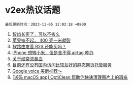# v2ex热议话题

`最后更新时间：2023-11-05 12:03:18 +0800`

1. [智齿长歪了，可以不拔么](https://www.v2ex.com/t/988605)
1. [苹果摔不起， 400 壳一米就裂](https://www.v2ex.com/t/988551)
1. [软路由友善 R2S 还能买吗？](https://www.v2ex.com/t/988591)
1. [iPhone 想转小米，但是舍不得 airtag 咋办](https://www.v2ex.com/t/988574)
1. [关于经常流鼻血](https://www.v2ex.com/t/988601)
1. [目前还有没有国内访问比较友好的静态网页托管服务](https://www.v2ex.com/t/988715)
1. [Google voice 买断推荐～](https://www.v2ex.com/t/988634)
1. [[送码 macOS app] OptiClean 帮助你快速清理图片上的瑕疵](https://www.v2ex.com/t/988676)

